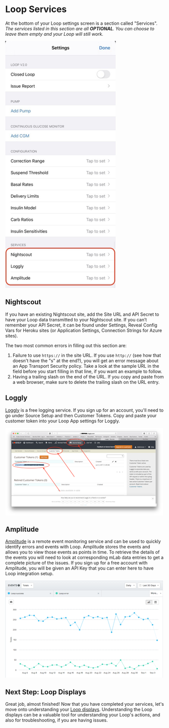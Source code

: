 # Loop Services

At the bottom of your Loop settings screen is a section called "Services". *The services listed in this section are all **OPTIONAL**.  You can choose to leave them empty and your Loop will still work.*

![img/services.JPG](img/services.JPG)

## Nightscout

If you have an existing Nightscout site, add the Site URL and API Secret to have your Loop data transmitted to your Nightscout site. If you can’t remember your API Secret, it can be found under Settings, Reveal Config Vars for Heroku sites (or Application Settings, Connection Strings for Azure sites).

The two most common errors in filling out this section are:

1. Failure to use `https://`  in the site URL.  If you use `http://` (see how that doesn't have the "s" at the end?), you will get an error message about an App Transport Security policy.  Take a look at the sample URL in the field before you start filling in that line, if you want an example to follow.
2. Having a trailing slash on the end of the URL. If you copy and paste from a web browser, make sure to delete the trailing slash on the URL entry.

## Loggly

[Loggly](https://loggly.com) is a free logging service. If you sign up for an account, you'll need to go under Source Setup and then Customer Tokens. Copy and paste your customer token into your Loop App settings for Loggly.

![img/loggly.png](img/loggly.png)

## Amplitude

[Amplitude](https://amplitude.com) is a remote event monitoring service and can be used to quickly identify errors and events with Loop. Amplitude stores the events and allows you to view those events as points in time. To retrieve the details of the events you will need to look at corresponding mLab data entries to get a complete picture of the issues. If you sign up for a free account with Amplitude, you will be given an API Key that you can enter here to have Loop integration setup.

![img/amplitude.png](img/amplitude.png)

## Next Step: Loop Displays

Great job, almost finished! Now that you have completed your services, let's move onto understanding your [Loop displays](displays.md). Understanding the Loop displays can be a valuable tool for understanding your Loop's actions, and also for troubleshooting, if you are having issues.
